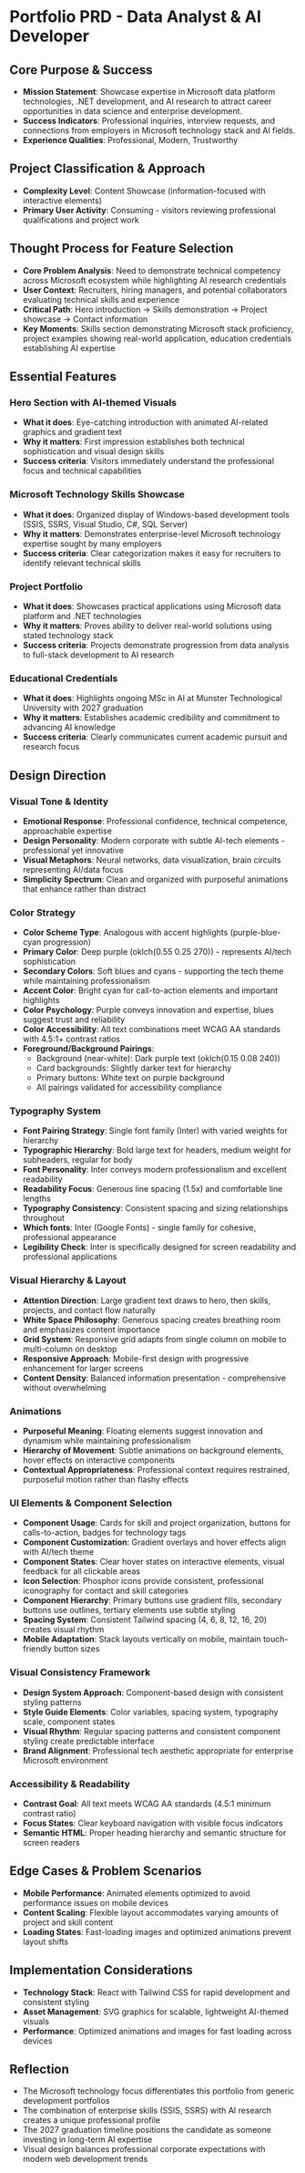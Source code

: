# Portfolio PRD - Data Analyst & AI Developer

## Core Purpose & Success
- **Mission Statement**: Showcase expertise in Microsoft data platform technologies, .NET development, and AI research to attract career opportunities in data science and enterprise development.
- **Success Indicators**: Professional inquiries, interview requests, and connections from employers in Microsoft technology stack and AI fields.
- **Experience Qualities**: Professional, Modern, Trustworthy

## Project Classification & Approach
- **Complexity Level**: Content Showcase (information-focused with interactive elements)
- **Primary User Activity**: Consuming - visitors reviewing professional qualifications and project work

## Thought Process for Feature Selection
- **Core Problem Analysis**: Need to demonstrate technical competency across Microsoft ecosystem while highlighting AI research credentials
- **User Context**: Recruiters, hiring managers, and potential collaborators evaluating technical skills and experience
- **Critical Path**: Hero introduction → Skills demonstration → Project showcase → Contact information
- **Key Moments**: Skills section demonstrating Microsoft stack proficiency, project examples showing real-world application, education credentials establishing AI expertise

## Essential Features

### Hero Section with AI-themed Visuals
- **What it does**: Eye-catching introduction with animated AI-related graphics and gradient text
- **Why it matters**: First impression establishes both technical sophistication and visual design skills
- **Success criteria**: Visitors immediately understand the professional focus and technical capabilities

### Microsoft Technology Skills Showcase
- **What it does**: Organized display of Windows-based development tools (SSIS, SSRS, Visual Studio, C#, SQL Server)
- **Why it matters**: Demonstrates enterprise-level Microsoft technology expertise sought by many employers
- **Success criteria**: Clear categorization makes it easy for recruiters to identify relevant technical skills

### Project Portfolio
- **What it does**: Showcases practical applications using Microsoft data platform and .NET technologies
- **Why it matters**: Proves ability to deliver real-world solutions using stated technology stack
- **Success criteria**: Projects demonstrate progression from data analysis to full-stack development to AI research

### Educational Credentials
- **What it does**: Highlights ongoing MSc in AI at Munster Technological University with 2027 graduation
- **Why it matters**: Establishes academic credibility and commitment to advancing AI knowledge
- **Success criteria**: Clearly communicates current academic pursuit and research focus

## Design Direction

### Visual Tone & Identity
- **Emotional Response**: Professional confidence, technical competence, approachable expertise
- **Design Personality**: Modern corporate with subtle AI-tech elements - professional yet innovative
- **Visual Metaphors**: Neural networks, data visualization, brain circuits representing AI/data focus
- **Simplicity Spectrum**: Clean and organized with purposeful animations that enhance rather than distract

### Color Strategy
- **Color Scheme Type**: Analogous with accent highlights (purple-blue-cyan progression)
- **Primary Color**: Deep purple (oklch(0.55 0.25 270)) - represents AI/tech sophistication
- **Secondary Colors**: Soft blues and cyans - supporting the tech theme while maintaining professionalism
- **Accent Color**: Bright cyan for call-to-action elements and important highlights
- **Color Psychology**: Purple conveys innovation and expertise, blues suggest trust and reliability
- **Color Accessibility**: All text combinations meet WCAG AA standards with 4.5:1+ contrast ratios
- **Foreground/Background Pairings**: 
  - Background (near-white): Dark purple text (oklch(0.15 0.08 240))
  - Card backgrounds: Slightly darker text for hierarchy
  - Primary buttons: White text on purple background
  - All pairings validated for accessibility compliance

### Typography System
- **Font Pairing Strategy**: Single font family (Inter) with varied weights for hierarchy
- **Typographic Hierarchy**: Bold large text for headers, medium weight for subheaders, regular for body
- **Font Personality**: Inter conveys modern professionalism and excellent readability
- **Readability Focus**: Generous line spacing (1.5x) and comfortable line lengths
- **Typography Consistency**: Consistent spacing and sizing relationships throughout
- **Which fonts**: Inter (Google Fonts) - single family for cohesive, professional appearance
- **Legibility Check**: Inter is specifically designed for screen readability and professional applications

### Visual Hierarchy & Layout
- **Attention Direction**: Large gradient text draws to hero, then skills, projects, and contact flow naturally
- **White Space Philosophy**: Generous spacing creates breathing room and emphasizes content importance
- **Grid System**: Responsive grid adapts from single column on mobile to multi-column on desktop
- **Responsive Approach**: Mobile-first design with progressive enhancement for larger screens
- **Content Density**: Balanced information presentation - comprehensive without overwhelming

### Animations
- **Purposeful Meaning**: Floating elements suggest innovation and dynamism while maintaining professionalism
- **Hierarchy of Movement**: Subtle animations on background elements, hover effects on interactive components
- **Contextual Appropriateness**: Professional context requires restrained, purposeful motion rather than flashy effects

### UI Elements & Component Selection
- **Component Usage**: Cards for skill and project organization, buttons for calls-to-action, badges for technology tags
- **Component Customization**: Gradient overlays and hover effects align with AI/tech theme
- **Component States**: Clear hover states on interactive elements, visual feedback for all clickable areas
- **Icon Selection**: Phosphor icons provide consistent, professional iconography for contact and skill categories
- **Component Hierarchy**: Primary buttons use gradient fills, secondary buttons use outlines, tertiary elements use subtle styling
- **Spacing System**: Consistent Tailwind spacing (4, 6, 8, 12, 16, 20) creates visual rhythm
- **Mobile Adaptation**: Stack layouts vertically on mobile, maintain touch-friendly button sizes

### Visual Consistency Framework
- **Design System Approach**: Component-based design with consistent styling patterns
- **Style Guide Elements**: Color variables, spacing system, typography scale, component states
- **Visual Rhythm**: Regular spacing patterns and consistent component styling create predictable interface
- **Brand Alignment**: Professional tech aesthetic appropriate for enterprise Microsoft environment

### Accessibility & Readability
- **Contrast Goal**: All text meets WCAG AA standards (4.5:1 minimum contrast ratio)
- **Focus States**: Clear keyboard navigation with visible focus indicators
- **Semantic HTML**: Proper heading hierarchy and semantic structure for screen readers

## Edge Cases & Problem Scenarios
- **Mobile Performance**: Animated elements optimized to avoid performance issues on mobile devices
- **Content Scaling**: Flexible layout accommodates varying amounts of project and skill content
- **Loading States**: Fast-loading images and optimized animations prevent layout shifts

## Implementation Considerations
- **Technology Stack**: React with Tailwind CSS for rapid development and consistent styling
- **Asset Management**: SVG graphics for scalable, lightweight AI-themed visuals
- **Performance**: Optimized animations and images for fast loading across devices

## Reflection
- The Microsoft technology focus differentiates this portfolio from generic development portfolios
- The combination of enterprise skills (SSIS, SSRS) with AI research creates a unique professional profile
- The 2027 graduation timeline positions the candidate as someone investing in long-term AI expertise
- Visual design balances professional corporate expectations with modern web development trends